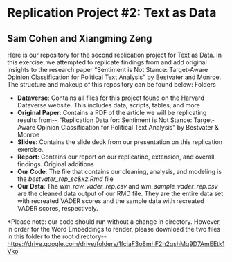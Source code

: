 # Replication Project #2: Text as Data
## Sam Cohen and Xiangming Zeng

Here is our repository for the second replication project for Text as Data. In this exercise, we attempted to replicate findings from and add original insights to the research paper “Sentiment is Not Stance: Target-Aware Opinion Classification for Political Text Analysis” by Bestvater and Monroe. The structure and makeup of this repository can be found below: 
Folders
- **Dataverse**: Contains all files for this project found on the Harvard Dataverse website. This includes data, scripts, tables, and more
- **Original Paper**: Contains a PDF of the article we will be replicating results from-- "Replication Data for: Sentiment is Not Stance: Target-Aware Opinion Classification for Political Text Analysis" by Bestvater & Monroe
- **Slides**: Contains the slide deck from our presentation on this replication exercise.
- **Report**: Contains our report on our replicatino, extension, and overall findings.
Original additions
- **Our Code**: The file that contains our cleaning, analysis, and modeling is the *bestvater_rep_sc&xz.Rmd* file
- **Our Data**: The *wm_raw_vader_rep.csv* and *wm_sample_vader_rep.csv* are the cleaned data output of our RMD file. They are the entire data set with recreated VADER scores and the sample data with recreated VADER scores, respectively.

*Please note: our code should run without a change in directory. However, in order for the Word Embeddings to render, please download the two files in this folder to the root directory-- https://drive.google.com/drive/folders/1fciaF3o8mhF2h2qshMq9D7AmEEtk1Vko
